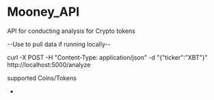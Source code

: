 # Mooney_API
API for conducting analysis for Crypto tokens

--Use to pull data if running locally--

curl -X POST -H "Content-Type: application/json" -d "{\"ticker\":\"XBT\"}" http://localhost:5000/analyze

supported Coins/Tokens

- 
